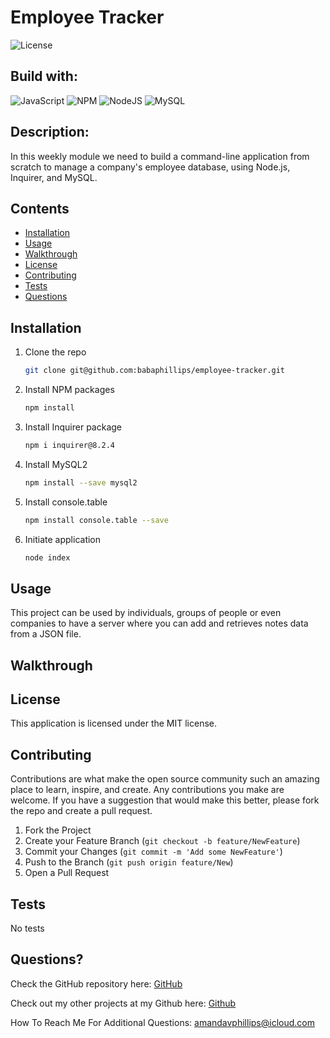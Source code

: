 # Employee Tracker

![License](https://img.shields.io/badge/License-MIT-lightblue.svg)

## Build with:

![JavaScript](https://img.shields.io/badge/javascript-%23323330.svg?style=for-the-badge&logo=javascript&logoColor=%23F7DF1E)
![NPM](https://img.shields.io/badge/NPM-%23000000.svg?style=for-the-badge&logo=npm&logoColor=white)
![NodeJS](https://img.shields.io/badge/node.js-6DA55F?style=for-the-badge&logo=node.js&logoColor=white)
![MySQL](https://img.shields.io/badge/mysql-%2300f.svg?style=for-the-badge&logo=mysql&logoColor=white)


## Description:

In this weekly module we need to build a command-line application from scratch to manage a company's employee database, using Node.js, Inquirer, and MySQL.

## Contents

- [Installation](#installation)
- [Usage](#usage)
- [Walkthrough](#walkthrough)
- [License](#license)
- [Contributing](#contributing)
- [Tests](#tests)
- [Questions](#questions)

## Installation

1. Clone the repo
   ```sh
   git clone git@github.com:babaphillips/employee-tracker.git
   ```
2. Install NPM packages
   ```sh
   npm install
   ```
3. Install Inquirer package
   ```sh
   npm i inquirer@8.2.4
   ```
4. Install MySQL2
   ```sh
   npm install --save mysql2
   ```
6. Install console.table
   ```sh
   npm install console.table --save

   ```
7. Initiate application
   ```sh
   node index
   ```

## Usage

This project can be used by individuals, groups of people or even companies to have a server where you can add and retrieves notes data from a JSON file.

## Walkthrough



## License

This application is licensed under the MIT license.

## Contributing

Contributions are what make the open source community such an amazing place to learn, inspire, and create. Any contributions you make are welcome. If you have a suggestion that would make this better, please fork the repo and create a pull request.

1. Fork the Project
2. Create your Feature Branch (`git checkout -b feature/NewFeature`)
3. Commit your Changes (`git commit -m 'Add some NewFeature'`)
4. Push to the Branch (`git push origin feature/New`)
5. Open a Pull Request

## Tests

No tests

## Questions?


Check the GitHub repository here: [GitHub](https://github.com/babaphillips/employee-tracker/)

Check out my other projects at my Github here: [Github](https://github.com/babaphillips)

How To Reach Me For Additional Questions: amandavphillips@icloud.com
